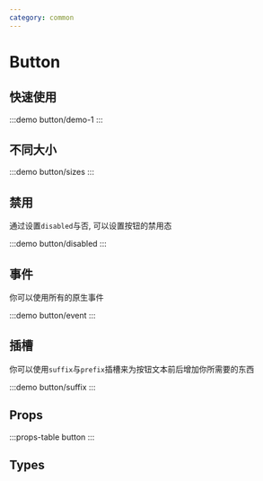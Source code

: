 ```yaml
---
category: common
---
```


# Button

## 快速使用

:::demo button/demo-1
:::

## 不同大小

:::demo button/sizes
:::

## 禁用

通过设置`disabled`与否, 可以设置按钮的禁用态

:::demo button/disabled
:::

## 事件

你可以使用所有的原生事件

:::demo button/event
:::

## 插槽

你可以使用`suffix`与`prefix`插槽来为按钮文本前后增加你所需要的东西

:::demo button/suffix
:::

## Props

:::props-table button
:::

## Types

